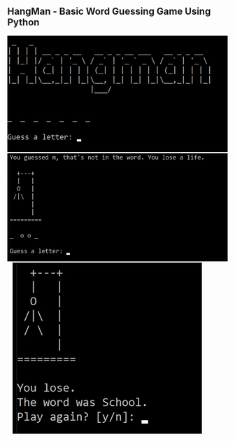 ## HangMan - Basic Word Guessing Game Using Python
<img src='https://github.com/UjjwalSk/HangMan/blob/main/imgs/three.png'/>
<br>
<img src='https://github.com/UjjwalSk/HangMan/blob/main/imgs/two.png'/>&nbsp&nbsp
<img src='https://github.com/UjjwalSk/HangMan/blob/main/imgs/one.png'/>
